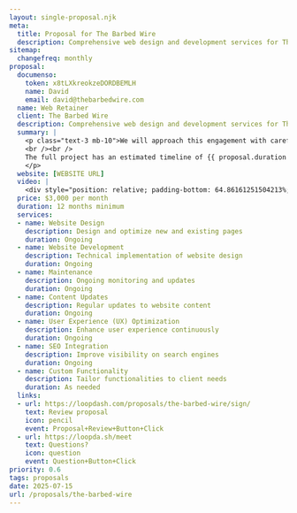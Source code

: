 ```yaml
---
layout: single-proposal.njk
meta:
  title: Proposal for The Barbed Wire
  description: Comprehensive web design and development services for The Barbed Wire.
sitemap:
  changefreq: monthly
proposal:
  documenso:
    token: x8tLXkreokzeDORDBEMLH
    name: David
    email: david@thebarbedwire.com
  name: Web Retainer
  client: The Barbed Wire
  description: Comprehensive web design and development services for The Barbed Wire.
  summary: |
    <p class="text-3 mb-10">We will approach this engagement with careful consideration and thoughtful execution, ensuring that every phase of the process is handled with precision and purpose. By following a structured timeline with clearly defined milestones, we will ensure progress remains aligned with your vision. The investment for this work can be found in <a href="{{ proposal.links[0].url }}" target="_blank" class="link plausible-event-name=Proposal+Sign+Link+Click">your proposal</a>.
    <br /><br />
    The full project has an estimated timeline of {{ proposal.duration }} to deliver an effective outcome. Please feel free to read more <a href="/about" target="_blank" class="link plausible-event-name=Proposal+About+Link+Click">about us</a> or refer to our <a href="/faq" target="_blank" class="link plausible-event-name=Proposal+FAQ+Link+Click">commonly asked questions</a>.
    </p>
  website: [WEBSITE URL]
  video: |
    <div style="position: relative; padding-bottom: 64.86161251504213%; height: 0;"><iframe src="https://www.loom.com/embed/0634968e2bc04b8f989a2f8fbf151d67?sid=1d7c2f95-62b6-4ade-802c-5262e4aaf0e3" frameborder="0" webkitallowfullscreen mozallowfullscreen allowfullscreen style="position: absolute; top: 0; left: 0; width: 100%; height: 100%;"></iframe></div>
  price: $3,000 per month
  duration: 12 months minimum
  services:
  - name: Website Design
    description: Design and optimize new and existing pages
    duration: Ongoing
  - name: Website Development
    description: Technical implementation of website design
    duration: Ongoing
  - name: Maintenance
    description: Ongoing monitoring and updates
    duration: Ongoing
  - name: Content Updates
    description: Regular updates to website content
    duration: Ongoing
  - name: User Experience (UX) Optimization
    description: Enhance user experience continuously
    duration: Ongoing
  - name: SEO Integration
    description: Improve visibility on search engines
    duration: Ongoing
  - name: Custom Functionality
    description: Tailor functionalities to client needs
    duration: As needed
  links: 
  - url: https://loopdash.com/proposals/the-barbed-wire/sign/
    text: Review proposal
    icon: pencil
    event: Proposal+Review+Button+Click
  - url: https://loopda.sh/meet
    text: Questions?
    icon: question
    event: Question+Button+Click
priority: 0.6
tags: proposals
date: 2025-07-15
url: /proposals/the-barbed-wire
---
```

